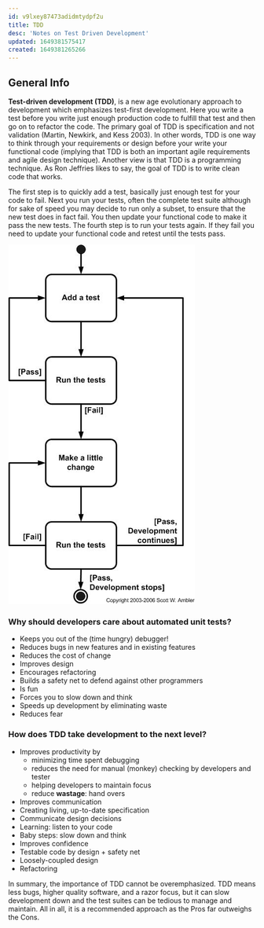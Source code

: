 ```yaml
---
id: v9lxey87473adidmtydpf2u
title: TDD
desc: 'Notes on Test Driven Development'
updated: 1649381575417
created: 1649381265266
---
```

## General Info

**Test-driven development (TDD)**, is a new age evolutionary approach to development which emphasizes test-first development. Here you write a test before you write just enough production code to fulfill that test and then go on to refactor the code. The primary goal of TDD is specification and not validation (Martin, Newkirk, and Kess 2003).  In other words, TDD is one way to think through your requirements or design before your write your functional code (implying that TDD is both an important agile requirements and agile design technique). Another view is that TDD is a programming technique. As Ron Jeffries likes to say, the goal of TDD is to write clean code that works.

The first step is to quickly add a test, basically just enough test for your code to fail. Next you run your tests, often the complete test suite although for sake of speed you may decide to run only a subset, to ensure that the new test does in fact fail. You then update your functional code to make it pass the new tests. The fourth step is to run your tests again. If they fail you need to update your functional code and retest until the tests pass.

![TDD Steps](/assets/tddSteps.jpg)

### Why should developers care about automated unit tests?

- Keeps you out of the (time hungry) debugger!
- Reduces bugs in new features and in existing features
- Reduces the cost of change
- Improves design
- Encourages refactoring
- Builds a safety net to defend against other programmers
- Is fun
- Forces you to slow down and think
- Speeds up development by eliminating waste
- Reduces fear

### How does TDD take development to the next level?

- Improves productivity by
  - minimizing time spent debugging
  - reduces the need for manual (monkey) checking by developers and tester
  - helping developers to maintain focus
  - reduce **wastage**: hand overs
- Improves communication
- Creating living, up-to-date specification
- Communicate design decisions
- Learning: listen to your code
- Baby steps: slow down and think
- Improves confidence
- Testable code by design + safety net
- Loosely-coupled design
- Refactoring

In summary, the importance of TDD cannot be overemphasized. TDD means less bugs, higher quality software, and a razor focus, but it can slow development down and the test suites can be tedious to manage and maintain. All in all, it is a recommended approach as the Pros far outweighs the Cons.
